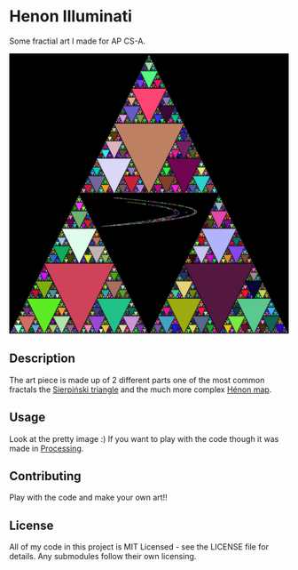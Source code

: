 # Henon Illuminati

Some fractial art I made for AP CS-A.

![Alt text](Henon_Illuminati.png?raw=true)

## Description 

The art piece is made up of 2 different parts one of the most common fractals the [Sierpiński triangle](https://en.wikipedia.org/wiki/Sierpiński_triangle) and the much more complex [Hénon map](https://en.wikipedia.org/wiki/Hénon_map).

## Usage

Look at the pretty image :) If you want to play with the code though it was made in [Processing](https://processing.org).

## Contributing

Play with the code and make your own art!!

## License

All of my code in this project is MIT Licensed - see the LICENSE file for details. Any submodules follow their own licensing.